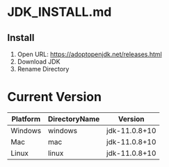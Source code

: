 # JDK_INSTALL.md

## Install
1. Open URL: https://adoptopenjdk.net/releases.html
2. Download JDK
3. Rename Directory

# Current Version
| Platform | DirectoryName | Version       |
| -------- | ------------- | ------------- |
| Windows  | windows       | jdk-11.0.8+10 |
| Mac      | mac           | jdk-11.0.8+10 |
| Linux    | linux         | jdk-11.0.8+10 |

